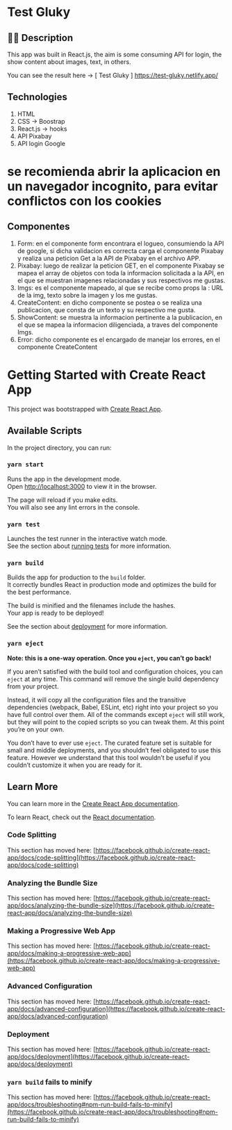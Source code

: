 # Test Gluky

## ✍🏻 Description
This app was built in React.js, the aim  is some consuming API for login, the show content about images, text, in others.

You can see the result here → [ Test Gluky ]  https://test-gluky.netlify.app/

## Technologies
1. HTML
2. CSS -> Boostrap
3. React.js -> hooks
4. API Pixabay
5. API login Google

# se recomienda abrir la aplicacion en un navegador incognito, para evitar conflictos con los cookies

## Componentes

1. Form: en el componente form encontrara el logueo, consumiendo la API de google, si dicha validacion es correcta carga el componente Pixabay y realiza una peticion Get a la API de Pixabay en el archivo APP.
2. Pixabay: luego de realizar la peticion GET, en el componente Pixabay se mapea el array de objetos con toda la informacion solicitada a la API, en el que se muestran imagenes relacionadas y sus respectivos me gustas.
3. Imgs:  es el componente mapeado, al que se recibe como props la : URL de la img, texto sobre la imagen y los me gustas.
4. CreateContent: en dicho componente se postea o se realiza una publicacion, que consta de un texto y su respectivo me gusta.
5. ShowContent: se muestra la informacion pertinente a la publicacion, en el que se mapea la informacion diligenciada, a traves del componente Imgs.
6.  Error: dicho componente es el encargado de manejar los errores, en el componente CreateContent


# Getting Started with Create React App

This project was bootstrapped with [Create React App](https://github.com/facebook/create-react-app).

## Available Scripts

In the project directory, you can run:

### `yarn start`

Runs the app in the development mode.\
Open [http://localhost:3000](http://localhost:3000) to view it in the browser.

The page will reload if you make edits.\
You will also see any lint errors in the console.

### `yarn test`

Launches the test runner in the interactive watch mode.\
See the section about [running tests](https://facebook.github.io/create-react-app/docs/running-tests) for more information.

### `yarn build`

Builds the app for production to the `build` folder.\
It correctly bundles React in production mode and optimizes the build for the best performance.

The build is minified and the filenames include the hashes.\
Your app is ready to be deployed!

See the section about [deployment](https://facebook.github.io/create-react-app/docs/deployment) for more information.

### `yarn eject`

**Note: this is a one-way operation. Once you `eject`, you can’t go back!**

If you aren’t satisfied with the build tool and configuration choices, you can `eject` at any time. This command will remove the single build dependency from your project.

Instead, it will copy all the configuration files and the transitive dependencies (webpack, Babel, ESLint, etc) right into your project so you have full control over them. All of the commands except `eject` will still work, but they will point to the copied scripts so you can tweak them. At this point you’re on your own.

You don’t have to ever use `eject`. The curated feature set is suitable for small and middle deployments, and you shouldn’t feel obligated to use this feature. However we understand that this tool wouldn’t be useful if you couldn’t customize it when you are ready for it.

## Learn More

You can learn more in the [Create React App documentation](https://facebook.github.io/create-react-app/docs/getting-started).

To learn React, check out the [React documentation](https://reactjs.org/).

### Code Splitting

This section has moved here: [https://facebook.github.io/create-react-app/docs/code-splitting](https://facebook.github.io/create-react-app/docs/code-splitting)

### Analyzing the Bundle Size

This section has moved here: [https://facebook.github.io/create-react-app/docs/analyzing-the-bundle-size](https://facebook.github.io/create-react-app/docs/analyzing-the-bundle-size)

### Making a Progressive Web App

This section has moved here: [https://facebook.github.io/create-react-app/docs/making-a-progressive-web-app](https://facebook.github.io/create-react-app/docs/making-a-progressive-web-app)

### Advanced Configuration

This section has moved here: [https://facebook.github.io/create-react-app/docs/advanced-configuration](https://facebook.github.io/create-react-app/docs/advanced-configuration)

### Deployment

This section has moved here: [https://facebook.github.io/create-react-app/docs/deployment](https://facebook.github.io/create-react-app/docs/deployment)

### `yarn build` fails to minify

This section has moved here: [https://facebook.github.io/create-react-app/docs/troubleshooting#npm-run-build-fails-to-minify](https://facebook.github.io/create-react-app/docs/troubleshooting#npm-run-build-fails-to-minify)
